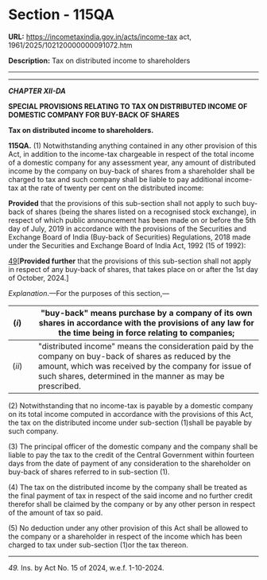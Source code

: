 # Section - 115QA

**URL:** https://incometaxindia.gov.in/acts/income-tax act, 1961/2025/102120000000091072.htm

**Description:** Tax on distributed income to shareholders

---

****

_**CHAPTER XII-DA**_

**SPECIAL PROVISIONS RELATING TO TAX ON DISTRIBUTED INCOME OF DOMESTIC COMPANY FOR BUY-BACK OF SHARES**

**Tax on distributed income to shareholders.**

**115QA.** (1) Notwithstanding anything contained in any other provision of this Act, in addition to the income-tax chargeable in respect of the total income of a domestic company for any assessment year, any amount of distributed income by the company on buy-back of shares from a shareholder shall be charged to tax and such company shall be liable to pay additional income-tax at the rate of twenty per cent on the distributed income:

**Provided** that the provisions of this sub-section shall not apply to such buy-back of shares (being the shares listed on a recognised stock exchange), in respect of which public announcement has been made on or before the 5th day of July, 2019 in accordance with the provisions of the Securities and Exchange Board of India (Buy-back of Securities) Regulations, 2018 made under the Securities and Exchange Board of India Act, 1992 (15 of 1992):

[49](javascript:ShowFootnote\('fn49'\);)[**Provided further** that the provisions of this sub-section shall not apply in respect of any buy-back of shares, that takes place on or after the 1st day of October, 2024.]

_Explanation_.—For the purposes of this section,—

(_i_)|  |  "buy-back" means purchase by a company of its own shares in accordance with the provisions of any law for the time being in force relating to companies;  
---|---|---  
(_ii_)|  |  "distributed income" means the consideration paid by the company on buy-back of shares as reduced by the amount, which was received by the company for issue of such shares, determined in the manner as may be prescribed.  
  
(2) Notwithstanding that no income-tax is payable by a domestic company on its total income computed in accordance with the provisions of this Act, the tax on the distributed income under sub-section (1)shall be payable by such company.

(3) The principal officer of the domestic company and the company shall be liable to pay the tax to the credit of the Central Government within fourteen days from the date of payment of any consideration to the shareholder on buy-back of shares referred to in sub-section (1). 

(4) The tax on the distributed income by the company shall be treated as the final payment of tax in respect of the said income and no further credit therefor shall be claimed by the company or by any other person in respect of the amount of tax so paid.

(5) No deduction under any other provision of this Act shall be allowed to the company or a shareholder in respect of the income which has been charged to tax under sub-section (1)or the tax thereon.

* * *

_49._ Ins. by Act No. 15 of 2024, w.e.f. 1-10-2024.